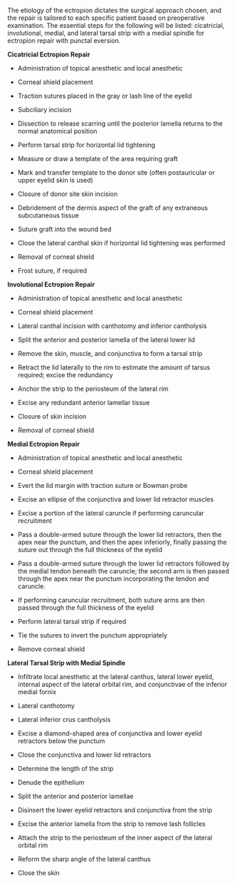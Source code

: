 The etiology of the ectropion dictates the surgical approach chosen, and the repair is tailored to each specific patient based on preoperative examination. The essential steps for the following will be listed: cicatricial, involutional, medial, and lateral tarsal strip with a medial spindle for ectropion repair with punctal eversion.

**Cicatricial Ectropion Repair**

- Administration of topical anesthetic and local anesthetic

- Corneal shield placement

- Traction sutures placed in the gray or lash line of the eyelid

- Subciliary incision

- Dissection to release scarring until the posterior lamella returns to the normal anatomical position

- Perform tarsal strip for horizontal lid tightening

- Measure or draw a template of the area requiring graft

- Mark and transfer template to the donor site (often postauricular or upper eyelid skin is used)

- Closure of donor site skin incision

- Debridement of the dermis aspect of the graft of any extraneous subcutaneous tissue

- Suture graft into the wound bed

- Close the lateral canthal skin if horizontal lid tightening was performed

- Removal of corneal shield

- Frost suture, if required

**Involutional Ectropion Repair**

- Administration of topical anesthetic and local anesthetic

- Corneal shield placement

- Lateral canthal incision with canthotomy and inferior cantholysis

- Split the anterior and posterior lamella of the lateral lower lid

- Remove the skin, muscle, and conjunctiva to form a tarsal strip

- Retract the lid laterally to the rim to estimate the amount of tarsus required; excise the redundancy

- Anchor the strip to the periosteum of the lateral rim

- Excise any redundant anterior lamellar tissue

- Closure of skin incision

- Removal of corneal shield

**Medial Ectropion Repair**

- Administration of topical anesthetic and local anesthetic

- Corneal shield placement

- Evert the lid margin with traction suture or Bowman probe

- Excise an ellipse of the conjunctiva and lower lid retractor muscles

- Excise a portion of the lateral caruncle if performing caruncular recruitment

- Pass a double-armed suture through the lower lid retractors, then the apex near the punctum, and then the apex inferiorly, finally passing the suture out through the full thickness of the eyelid

- Pass a double-armed suture through the lower lid retractors followed by the medial tendon beneath the caruncle; the second arm is then passed through the apex near the punctum incorporating the tendon and caruncle.

- If performing caruncular recruitment, both suture arms are then passed through the full thickness of the eyelid

- Perform lateral tarsal strip if required

- Tie the sutures to invert the punctum appropriately

- Remove corneal shield

**Lateral Tarsal Strip with Medial Spindle**

- Infiltrate local anesthetic at the lateral canthus, lateral lower eyelid, internal aspect of the lateral orbital rim, and conjunctivae of the inferior medial fornix

- Lateral canthotomy

- Lateral inferior crus cantholysis

- Excise a diamond-shaped area of conjunctiva and lower eyelid retractors below the punctum

- Close the conjunctiva and lower lid retractors

- Determine the length of the strip

- Denude the epithelium

- Split the anterior and posterior lamellae

- Disinsert the lower eyelid retractors and conjunctiva from the strip

- Excise the anterior lamella from the strip to remove lash follicles

- Attach the strip to the periosteum of the inner aspect of the lateral orbital rim

- Reform the sharp angle of the lateral canthus

- Close the skin